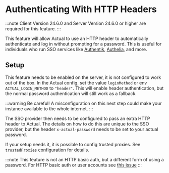 # Authenticating With HTTP Headers

:::note
Client Version 24.6.0 and
Server Version 24.6.0 or higher are required for this feature.
:::

This feature will allow Actual to use an HTTP header to automatically authenticate and log in without prompting for a password. This is useful for individuals who run SSO services like [Authentik](https://goauthentik.io/), [Authelia](https://www.authelia.com/), and more.

## Setup

This feature needs to be enabled on the server, it is not configured to work out of the box. In the Actual config, set the value `loginMethod` or env `ACTUAL_LOGIN_METHOD` to `"header"`. This will enable header authentication, but the normal password authentication will still work as a fallback.

:::warning
Be careful! A misconfiguration on this next step could make your instance available to the whole internet.
:::

The SSO provider then needs to be configured to pass an extra HTTP header to Actual. The details on how to do this are unique to the SSO provider, but the header `x-actual-password` needs to be set to your actual password.


If your setup needs it, it is possible to config trusted proxies. See [`trustedProxies` configuration](../config/index.md#trustedProxies) for details.

:::note
This feature is not an HTTP basic auth, but a different form of using a password. For HTTP basic auth or user accounts see [this issue](https://github.com/actualbudget/actual/issues/524)
:::
